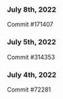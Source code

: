 ### July 8th, 2022

Commit #171407

### July 5th, 2022

Commit #314353


### July 4th, 2022

Commit #72281

